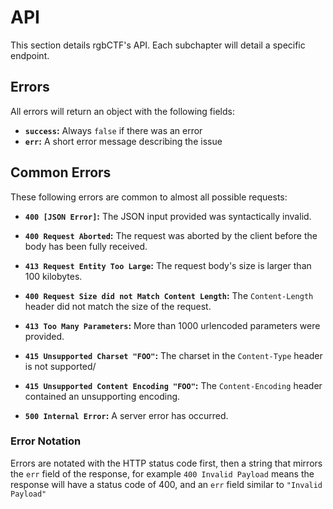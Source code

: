 # API

This section details rgbCTF's API.
Each subchapter will detail a specific endpoint.

## Errors

All errors will return an object with the following fields:

- **`success`:** Always `false` if there was an error
- **`err`:** A short error message describing the issue

## Common Errors

These following errors are common to almost all possible requests:

- **`400 [JSON Error]`:** The JSON input provided was syntactically invalid.

- **`400 Request Aborted`:** The request was aborted by the client before the body has been fully received.
- **`413 Request Entity Too Large`:** The request body's size is larger than 100 kilobytes.
- **`400 Request Size did not Match Content Length`:** The `Content-Length` header did not match the size of the request.
- **`413 Too Many Parameters`:** More than 1000 urlencoded parameters were provided.
- **`415 Unsupported Charset "FOO"`:** The charset in the `Content-Type` header is not supported/
- **`415 Unsupported Content Encoding "FOO"`:** The `Content-Encoding` header contained an unsupporting encoding.
- **`500 Internal Error`:** A server error has occurred.

### Error Notation

Errors are notated with the HTTP status code first, then a string that mirrors the `err` field of the response, for example `400 Invalid Payload` means the response will have a status code of 400, and an `err` field similar to `"Invalid Payload"`